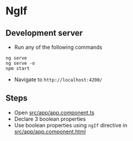 # NgIf

## Development server
* Run any of the following commands
```
ng serve
ng serve -o
npm start
``` 
* Navigate to `http://localhost:4200/`

## Steps
* Open [src/app/app.component.ts](src/app/app.component.ts)
* Declare 3 boolean properties
* Use boolean properties using `ngIf` directive in [src/app/app.component.html](src/app/app.component.html) 